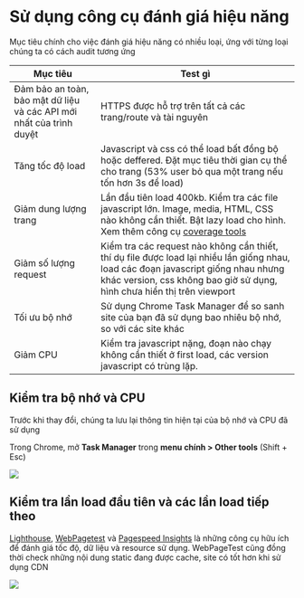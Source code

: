 # Sử dụng công cụ đánh giá hiệu năng

Mục tiêu chính cho việc đánh giá hiệu năng có nhiều loại, ứng với từng loại chúng ta có cách audit tương ứng

| Mục tiêu  | Test gì  |
|---|---|
| Đảm bảo an toàn, bảo mật dữ liệu và các API mới nhất của trình duyệt  | HTTPS được hỗ trợ trên tất cả các trang/route và tài nguyên  |
| Tăng tốc độ load  | Javascript và css có thể load bất đồng bộ hoặc deffered. Đặt mục tiêu thời gian cụ thể cho trang (53% user bỏ qua một trang nếu tốn hơn 3s để load)  |
| Giảm dung lượng trang  | Lần đầu tiên load 400kb. Kiểm tra các file javascript lớn. Image, media, HTML, CSS nào không cần thiết. Bật lazy load cho hình. Xem thêm công cụ [coverage tools](https://developers.google.com/web/updates/2017/04/devtools-release-notes#coverage)  |
| Giảm số lượng request  | Kiểm tra các request nào không cần thiết, thí dụ file được load lại nhiều lần giống nhau, load các đoạn javascript giống nhau nhưng khác version, css không bao giờ sử dụng, hình chưa hiển thị trên viewport  |
| Tối ưu bộ nhớ  | Sử dụng Chrome Task Manager để so sanh site của bạn đã sử dụng bao nhiêu bộ nhớ, so với các site khác  |
| Giảm CPU | Kiểm tra javascript nặng, đoạn nào chạy không cần thiết ở first load, các version javascript có trùng lặp.  |

## Kiểm tra bộ nhớ và CPU

Trước khi thay đổi, chúng ta lưu lại thông tin hiện tại của bộ nhớ và CPU đã sử dụng

Trong Chrome, mở **Task Manager** trong **menu chính > Other tools** (Shift + Esc)

![](https://developers.google.com/web/fundamentals/performance/audit/images/task-manager.png)

## Kiểm tra lần load đầu tiên và các lần load tiếp theo

[Lighthouse](https://developers.google.com/web/tools/lighthouse/), [WebPagetest](https://www.webpagetest.org/easy) và [Pagespeed Insights](https://developers.google.com/speed/pagespeed/insights/) là những công cụ hữu ích để đánh giá tốc độ, dữ liệu và resource sử dụng. WebPageTest cũng đồng thời check những nội dung static đang được cache, site có tốt hơn khi sử dụng CDN

![](https://developers.google.com/web/fundamentals/performance/audit/images/lighthouse-download-1000.png)
